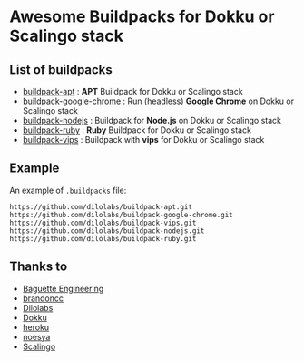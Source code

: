 # Awesome Buildpacks for Dokku or Scalingo stack

## List of buildpacks

- [buildpack-apt](https://github.com/dilolabs/buildpack-apt) : **APT** Buildpack for Dokku or Scalingo stack
- [buildpack-google-chrome](https://github.com/dilolabs/buildpack-google-chrome) : Run (headless) **Google Chrome** on Dokku or Scalingo stack
- [buildpack-nodejs](https://github.com/dilolabs/buildpack-nodejs) :  Buildpack for **Node.js** on Dokku or Scalingo stack
- [buildpack-ruby](https://github.com/dilolabs/buildpack-ruby) : **Ruby** Buildpack for Dokku or Scalingo stack
- [buildpack-vips](https://github.com/dilolabs/buildpack-vips) : Buildpack with **vips** for Dokku or Scalingo stack

## Example

An example of `.buildpacks` file:

```
https://github.com/dilolabs/buildpack-apt.git
https://github.com/dilolabs/buildpack-google-chrome.git
https://github.com/dilolabs/buildpack-vips.git
https://github.com/dilolabs/buildpack-nodejs.git
https://github.com/dilolabs/buildpack-ruby.git
```

## Thanks to

- [Baguette Engineering](https://github.com/BaguetteEngineering)
- [brandoncc](https://github.com/brandoncc)
- [Dilolabs](https://github.com/dilolabs)
- [Dokku](https://github.com/dokku)
- [heroku](https://github.com/heroku)
- [noesya](https://github.com/noesya)
- [Scalingo](https://github.com/Scalingo)
